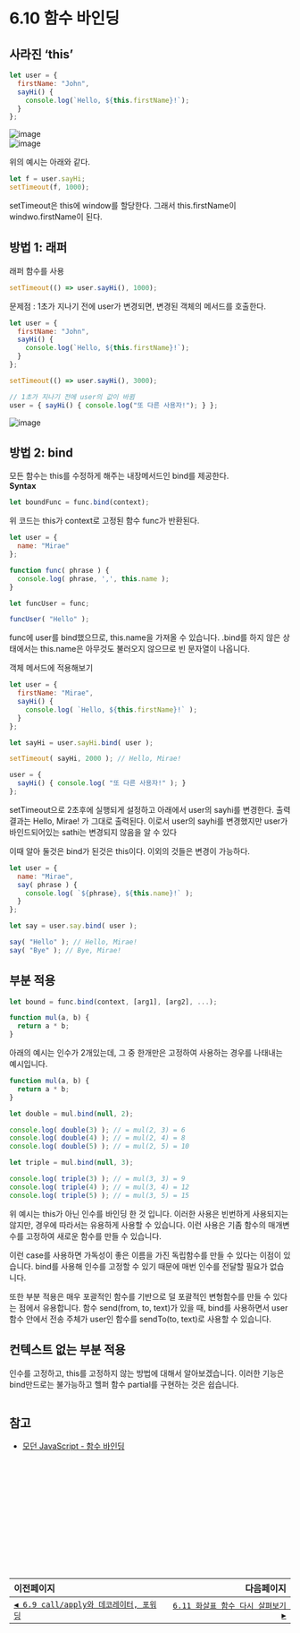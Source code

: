 # 6.10 함수 바인딩   

## 사라진 ‘this’
```javascript
let user = {
  firstName: "John",
  sayHi() {
    console.log(`Hello, ${this.firstName}!`);
  }
};
```
![image](https://user-images.githubusercontent.com/45534877/133352608-142a242c-37f5-46cf-a538-4499d1098f48.png)   
![image](https://user-images.githubusercontent.com/45534877/133352635-b248342a-12b2-4d22-9738-1c67b1da75c0.png)   

위의 예시는 아래와 같다.
```javascript
let f = user.sayHi;
setTimeout(f, 1000);
```

setTimeout은 this에 window를 할당한다.
그래서 this.firstName이 windwo.firstName이 된다.

## 방법 1: 래퍼
래퍼 함수를 사용
```javascript
setTimeout(() => user.sayHi(), 1000);
```
문제점 : 1초가 지나기 전에 user가 변경되면, 변경된 객체의 메서드를 호출한다.
```javascript
let user = {
  firstName: "John",
  sayHi() {
    console.log(`Hello, ${this.firstName}!`);
  }
};

setTimeout(() => user.sayHi(), 3000);

// 1초가 지나기 전에 user의 값이 바뀜
user = { sayHi() { console.log("또 다른 사용자!"); } };

```
![image](https://user-images.githubusercontent.com/45534877/133353240-261c6e72-461f-4c0e-bda0-fa8d38df5ac4.png)


## 방법 2: bind
모든 함수는 this를 수정하게 해주는 내장메서드인 bind를 제공한다.   
**Syntax**
```javascript
let boundFunc = func.bind(context);
```
위 코드는 this가 context로 고정된 함수 func가 반환된다.
```javascript
let user = {
  name: "Mirae"
};

function func( phrase ) {
  console.log( phrase, ',', this.name );
}

let funcUser = func;

funcUser( "Hello" );
```
func에 user를 bind했으므로, this.name을 가져올 수 있습니다.
.bind를 하지 않은 상태에서는 this.name은 아무것도 불러오지 않으므로 빈 문자열이 나옵니다.

객체 메서드에 적용해보기
```javascript
let user = {
  firstName: "Mirae",
  sayHi() {
    console.log( `Hello, ${this.firstName}!` );
  }
};

let sayHi = user.sayHi.bind( user );

setTimeout( sayHi, 2000 ); // Hello, Mirae!

user = {
  sayHi() { console.log( "또 다른 사용자!" ); }
};
```
setTimeout으로 2초후에 실행되게 설정하고 
아래에서 user의 sayhi를 변경한다.
출력결과는 Hello, Mirae! 가 그대로 출력된다.
이로서 user의 sayhi를 변경했지만 user가 바인드되어있는 sathi는 변경되지 않음을 알 수 있다

이때 알아 둘것은 bind가 된것은 this이다.
이외의 것들은 변경이 가능하다.

```javascript
let user = {
  name: "Mirae",
  say( phrase ) {
    console.log( `${phrase}, ${this.name}!` );
  }
};

let say = user.say.bind( user );

say( "Hello" ); // Hello, Mirae!
say( "Bye" ); // Bye, Mirae!
```

## 부분 적용
```javascript
let bound = func.bind(context, [arg1], [arg2], ...);
```

```javascript
function mul(a, b) {
  return a * b;
}
```

아래의 예시는 인수가 2개있는데, 그 중 한개만은 고정하여 사용하는 경우를 나태내는 예시입니다.
```javascript
function mul(a, b) {
  return a * b;
}

let double = mul.bind(null, 2);

console.log( double(3) ); // = mul(2, 3) = 6
console.log( double(4) ); // = mul(2, 4) = 8
console.log( double(5) ); // = mul(2, 5) = 10

let triple = mul.bind(null, 3);

console.log( triple(3) ); // = mul(3, 3) = 9
console.log( triple(4) ); // = mul(3, 4) = 12
console.log( triple(5) ); // = mul(3, 5) = 15
```
위 예시는 this가 아닌 인수를 바인딩 한 것 입니다.
이러한 사용은 빈번하게 사용되지는 않지만, 경우에 따라서는 유용하게 사용할 수 있습니다.
이런 사용은 기좀 함수의 매개변수를 고정하여 새로운 함수를 만들 수 있습니다.

이런 case를 사용하면 가독성이 좋은 이름을 가진 독립함수를 만들 수 있다는 이점이 있습니다.
bind를 사용해 인수를 고정할 수 있기 때문에 매번 인수를 전달할 필요가 없습니다.

또한 부분 적용은 매우 포괄적인 함수를 기반으로 덜 포괄적인 변형함수를 만들 수 있다는 점에서 유용합니다.
함수 send(from, to, text)가 있을 때, bind를 사용하면서 user함수 안에서 전송 주체가 user인 함수를 sendTo(to, text)로 사용할 수 있습니다.

## 컨텍스트 없는 부분 적용
인수를 고정하고, this를 고정하지 않는 방법에 대해서 알아보겠습니다.
이러한 기능은 bind만드로는 불가능하고 헬퍼 함수 partial를 구현하는 것은 쉽습니다.
```javascript

```


## 참고   
- [모던 JavaScript - 함수 바인딩](https://ko.javascript.info/bind)

　   
　   
　   
　   
　   
　   
---   
|이전페이지|다음페이지|
|:---|---:|
|[`◀ 6.9 call/apply와 데코레이터, 포워딩`](./6.9_call-apply-decorators.md)|[`6.11 화살표 함수 다시 살펴보기 ▶`](./6.11_arrow-functions.md)|
